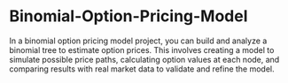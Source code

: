 # Binomial-Option-Pricing-Model
In a binomial option pricing model project, you can build and analyze a binomial tree to estimate option prices. This involves creating a model to simulate possible price paths, calculating option values at each node, and comparing results with real market data to validate and refine the model.
